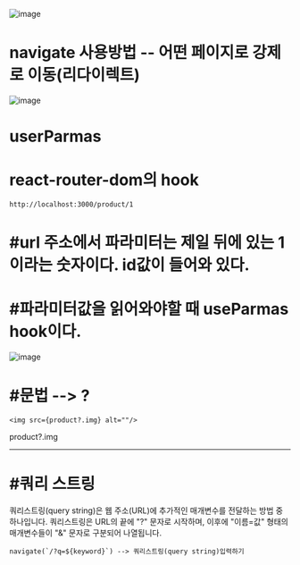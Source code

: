 ![image](https://github.com/leegowoon/react/assets/145514701/5b4a12dc-59bd-4a8d-b3af-abcdbfca38da)


# navigate 사용방법 -- 어떤 페이지로 강제로 이동(리다이렉트)

![image](https://github.com/leegowoon/react/assets/145514701/02cfa85a-cc34-402d-9f5c-72113c8aa543)

# userParmas
# react-router-dom의 hook

```
http://localhost:3000/product/1
```
# #url 주소에서 파라미터는 제일 뒤에 있는 1이라는 숫자이다. id값이 들어와 있다.
# #파라미터값을 읽어와야할 때 useParmas hook이다.

![image](https://github.com/leegowoon/react/assets/145514701/5ae9f521-18bf-47af-8d96-0a028846f22e)

# #문법 --> ?
```
<img src={product?.img} alt=""/>
```
product?.img

---
# #쿼리 스트링
쿼리스트링(query string)은 웹 주소(URL)에 추가적인 매개변수를 전달하는 방법 중 하나입니다.
쿼리스트링은 URL의 끝에 "?" 문자로 시작하며, 이후에 "이름=값" 형태의 매개변수들이 "&" 문자로 구분되어 나열됩니다.
```
navigate(`/?q=${keyword}`) --> 쿼리스트링(query string)입력하기
```

